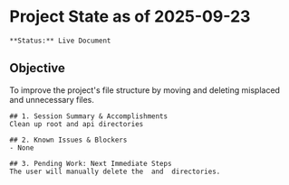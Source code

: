 # Project State as of 2025-09-23

    **Status:** Live Document

## Objective
To improve the project's file structure by moving and deleting misplaced and unnecessary files.

    ## 1. Session Summary & Accomplishments
    Clean up root and api directories

    ## 2. Known Issues & Blockers
    - None

    ## 3. Pending Work: Next Immediate Steps
    The user will manually delete the  and  directories.
